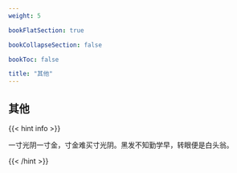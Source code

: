 ```yaml
---
weight: 5

bookFlatSection: true

bookCollapseSection: false

bookToc: false

title: "其他"
---
```


## 其他

{{< hint info >}}

一寸光阴一寸金，寸金难买寸光阴。黑发不知勤学早，转眼便是白头翁。

{{< /hint >}}



